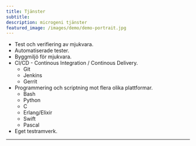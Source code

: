 ```yaml
---
title: Tjänster
subtitle:
description: microgeni tjänster
featured_image: /images/demo/demo-portrait.jpg
---
```



* Test och verifiering av mjukvara.
* Automatiserade tester.
* Byggmiljö för mjukvara.
* CI/CD - Continous Integration / Continous Delivery.
	- Git
	- Jenkins
	- Gerrit
* Programmering och scriptning mot flera olika plattformar.
	- Bash
	- Python
	- C
	- Erlang/Elixir
	- Swift
	- Pascal
* Eget testramverk.

---
